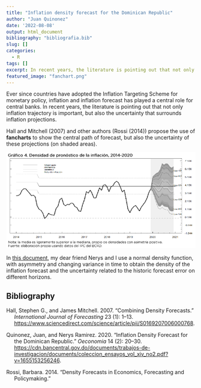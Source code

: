 ```yaml
---
title: "Inflation density forecast for the Dominican Republic"
author: "Juan Quinonez"
date: '2022-08-08'
output: html_document
bibliography: "bibliografia.bib"
slug: []
categories:
  - R
tags: []
excerpt: In recent years, the literature is pointing out that not only inflation trajectory is important, but also the uncertainty that surrounds inflation projections.
featured_image: "fanchart.png"
---
```


Ever since countries have adopted the Inflation Targeting Scheme for monetary policy, inflation and inflation forecast has played a central role for central banks. In recent years, the literature is pointing out that not only inflation trajectory is important, but also the uncertainty that surrounds inflation projections.

Hall and Mitchell (2007) and other authors (Rossi (2014)) propose the use of **fancharts** to show the central path of forecast, but also the uncertainty of these projections (on shaded areas).

![Fanchart example. Taken from Quinonez and Ramirez (2020)](fanchart.png)

In [this document](https://cdn.bancentral.gov.do/documents/trabajos-de-investigacion/documents/coleccion_ensayos_vol_xiv_no2.pdf?v=1655153256246), my dear friend Nerys and I use a normal density function, with asymmetry and changing variance in time to obtain the density of the inflation forecast and the uncertainty related to the historic forecast error on different horizons.

## Bibliography

<div id="refs" class="references csl-bib-body hanging-indent">

<div id="ref-HALL20071" class="csl-entry">

Hall, Stephen G., and James Mitchell. 2007. “Combining Density Forecasts.” *International Journal of Forecasting* 23 (1): 1–13. <https://www.sciencedirect.com/science/article/pii/S0169207006000768>.

</div>

<div id="ref-QuiRa2020" class="csl-entry">

Quinonez, Juan, and Nerys Ramirez. 2020. “Inflation Density Forecast for the Dominican Republic.” *Oeconomia* 14 (2): 20–30. <https://cdn.bancentral.gov.do/documents/trabajos-de-investigacion/documents/coleccion_ensayos_vol_xiv_no2.pdf?v=1655153256246>.

</div>

<div id="ref-Rossi_densityforecasts" class="csl-entry">

Rossi, Barbara. 2014. “Density Forecasts in Economics, Forecasting and Policymaking.”

</div>

</div>
